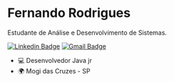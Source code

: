 # Fernando Rodrigues

Estudante de Análise e Desenvolvimento de Sistemas.


[![Linkedin Badge](https://img.shields.io/badge/-Fernando%20Rodrigues-190707?style=flat-square&logo=Linkedin&logoColor=white&link=https://www.linkedin.com/in/fernando-rodrigues-0aa980147//)](https://www.linkedin.com/in/fernando-rodrigues-0aa980147/) 
[![Gmail Badge](https://img.shields.io/badge/-fernando.hardd@gmail.com-190707?style=flat-square&logo=Gmail&logoColor=white&link=mailto:fernando.hardd@gmail.com)](mailto:fernando.hardd@gmail.com)


 - 💻 Desenvolvedor Java jr
 - 🌍 Mogi das Cruzes - SP
